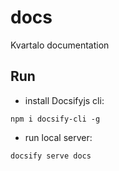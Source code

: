# docs
Kvartalo documentation

## Run

- install Docsifyjs cli:
```
npm i docsify-cli -g
```

- run local server:
```
docsify serve docs
```

